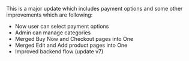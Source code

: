This is a major update which includes payment options and some other improvements which are following:
- Now user can select payment options
- Admin can manage categories
- Merged Buy Now and Checkout pages into One
- Merged Edit and Add product pages into One
- Improved backend flow
  (update v7)
